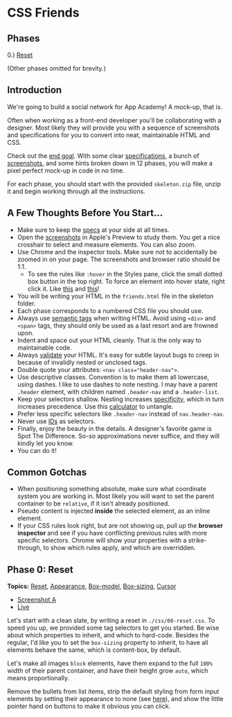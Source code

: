 # CSS Friends

## Phases

0.) [Reset](./css-friends-00/)

(Other phases omitted for brevity.)

## Introduction

We're going to build a social network for App Academy! A mock-up, that
is.

Often when working as a front-end developer you'll be collaborating with
a designer. Most likely they will provide you with a sequence of
screenshots and specifications for you to convert into neat,
maintainable HTML and CSS.

Check out the [end goal][live-12]. With some clear
[specifications][specs], a bunch of [screenshots][shots], and some hints
broken down in 12 phases, you will make a pixel perfect mock-up in code
in no time.

For each phase, you should start with the provided `skeleton.zip` file, unzip it and begin working through all the instructions.

## A Few Thoughts Before You Start...

- Make sure to keep the [specs][specs] at your side at all times.
- Open the [screenshots][shots] in Apple's Preview to study them. You
  get a nice crosshair to select and measure elements. You can also
  zoom.
- Use Chrome and the inspector tools. Make sure not to accidentally be
  zoomed in on your page. The screenshots and browser ratio should be
  1:1.
  - To see the rules like `:hover` in the Styles pane, click the small dotted box button in the top right. To force an element into hover
  state, right click it. Like [this][test-hover-1] and [this][test-hover-2]!
- You will be writing your HTML in the `friends.html` file in the
  skeleton folder.
- Each phase corresponds to a numbered CSS file you should use.
- Always use [semantic tags][tags] when writing HTML. Avoid using
  `<div>` and `<span>` tags, they should only be used as a last resort
  and are frowned upon.
- Indent and space out your HTML cleanly. That is the only way to
  maintainable code.
- Always [validate][valid] your HTML. It's easy for subtle layout bugs
  to creep in because of invalidly nested or unclosed tags.
- Double quote your attributes: `<nav class="header-nav">`.
- Use descriptive classes. Convention is to make them all lowercase,
  using dashes. I like to use dashes to note nesting. I may have a
  parent `.header` element, with children named `.header-nav` and a
  `.header-list`.
- Keep your selectors shallow. Nesting increases
  [specificity][specificity], which in turn increases precedence. Use
  this [calculator][calculator] to untangle.
- Prefer less specific selectors like `.header-nav` instead of
  `nav.header-nav`.
- Never use [IDs][ids-boo] as selectors.
- Finally, enjoy the beauty in the details. A designer's favorite game
  is Spot The Difference. So-so approximations never suffice, and they
  will kindly let you know.
- You can do it!

## Common Gotchas
- When positioning something absolute, make sure what coordinate system
  you are working in. Most likely you will want to set the parent
  container to be `relative`, if it isn't already positioned.
- Pseudo content is injected **inside** the selected element, as an
  inline element.
- If your CSS rules look right, but are not showing up, pull up the
  **browser inspector** and see if you have conflicting previous rules
  with more specific selectors. Chrome will show your properties with a
  strike-through, to show which rules apply, and which are overridden.

[specs]: ./docs/SPECIFICATIONS.md
[shots]: ./docs/screenshots
[specificity]: http://cssguidelin.es/#specificity
[test-hover-1]: http://i.stack.imgur.com/IlVMn.png
[test-hover-2]: http://i.imgur.com/evzZ2.png
[ids-boo]: http://csswizardry.com/2014/07/hacks-for-dealing-with-specificity/
[calculator]: http://specificity.keegan.st/
[valid]: http://validator.w3.org/
[tags]: https://developer.mozilla.org/en-US/docs/Web/Guide/HTML/HTML5/HTML5_element_list
[live-12]: http://appacademy.github.io/css-friends/solution/12-modal.html

## Phase 0: Reset

**Topics:** [Reset][t-reset], [Appearance][t-appearance],
[Box-model][t-box-model],
[Box-sizing][t-box-sizing], [Cursor][t-cursor]

- [Screenshot A][ss-00-a]
- [Live][live-00]

Let's start with a clean slate, by writing a reset in
`./css/00-reset.css`. To speed you up, we provided some tag selectors to
get you started. Be wise about which properties to inherit, and which to
hard-code. Besides the regular, I'd like you to set the `box-sizing`
property to inherit, to have all elements behave the same, which is
content-box, by default.

Let's make all images `block` elements, have them expand to the full
`100%` width of their parent container, and have their height grow
`auto`, which means proportionally.

Remove the bullets from list items, strip the default styling from form
input elements by setting their appearance to none (see [here][appearance-info]), and show the little
pointer hand on buttons to make it obvious you can click.

[ss-00-a]: ../docs/screenshots/00-reset-a.png
[live-00]: http://appacademy.github.io/css-friends/solution/00-reset.html

[t-reset]: https://github.com/appacademy/css-demos/#user-agent-styles
[t-appearance]: http://css-tricks.com/almanac/properties/a/appearance/
[t-box-model]: https://github.com/appacademy/css-demos/#box-model
[t-box-sizing]: http://appacademy.github.io/css-demos/box-sizing.html
[t-cursor]: https://developer.mozilla.org/en-US/docs/Web/CSS/cursor
[appearance-info]: https://css-tricks.com/almanac/properties/a/appearance/
